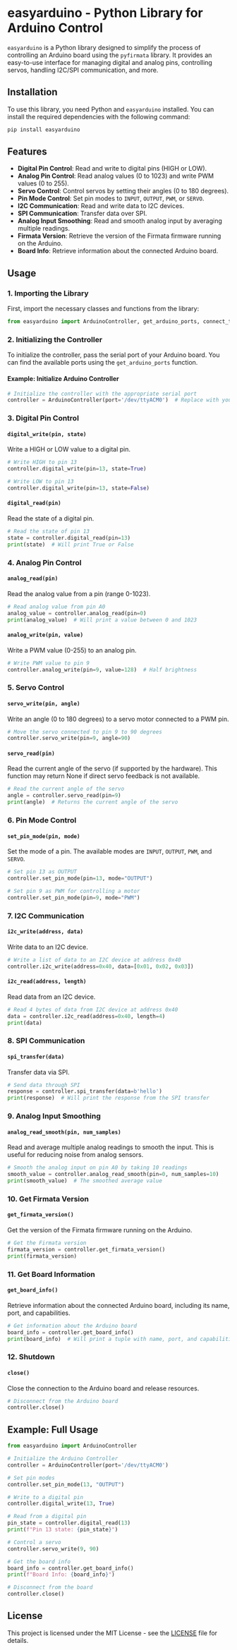 
# easyarduino - Python Library for Arduino Control

`easyarduino` is a Python library designed to simplify the process of controlling an Arduino board using the `pyfirmata` library. It provides an easy-to-use interface for managing digital and analog pins, controlling servos, handling I2C/SPI communication, and more.

## Installation

To use this library, you need Python and `easyarduino` installed. You can install the required dependencies with the following command:

```bash
pip install easyarduino
```

## Features

- **Digital Pin Control**: Read and write to digital pins (HIGH or LOW).
- **Analog Pin Control**: Read analog values (0 to 1023) and write PWM values (0 to 255).
- **Servo Control**: Control servos by setting their angles (0 to 180 degrees).
- **Pin Mode Control**: Set pin modes to `INPUT`, `OUTPUT`, `PWM`, or `SERVO`.
- **I2C Communication**: Read and write data to I2C devices.
- **SPI Communication**: Transfer data over SPI.
- **Analog Input Smoothing**: Read and smooth analog input by averaging multiple readings.
- **Firmata Version**: Retrieve the version of the Firmata firmware running on the Arduino.
- **Board Info**: Retrieve information about the connected Arduino board.

## Usage

### 1. Importing the Library

First, import the necessary classes and functions from the library:

```python
from easyarduino import ArduinoController, get_arduino_ports, connect_to_arduin
```

### 2. Initializing the Controller

To initialize the controller, pass the serial port of your Arduino board. You can find the available ports using the `get_arduino_ports` function.

#### Example: Initialize Arduino Controller

```python
# Initialize the controller with the appropriate serial port
controller = ArduinoController(port='/dev/ttyACM0')  # Replace with your board's port
```

### 3. Digital Pin Control

#### `digital_write(pin, state)`
Write a HIGH or LOW value to a digital pin.

```python
# Write HIGH to pin 13
controller.digital_write(pin=13, state=True)

# Write LOW to pin 13
controller.digital_write(pin=13, state=False)
```

#### `digital_read(pin)`
Read the state of a digital pin.

```python
# Read the state of pin 13
state = controller.digital_read(pin=13)
print(state)  # Will print True or False
```

### 4. Analog Pin Control

#### `analog_read(pin)`
Read the analog value from a pin (range 0-1023).

```python
# Read analog value from pin A0
analog_value = controller.analog_read(pin=0)
print(analog_value)  # Will print a value between 0 and 1023
```

#### `analog_write(pin, value)`
Write a PWM value (0-255) to an analog pin.

```python
# Write PWM value to pin 9
controller.analog_write(pin=9, value=128)  # Half brightness
```

### 5. Servo Control

#### `servo_write(pin, angle)`
Write an angle (0 to 180 degrees) to a servo motor connected to a PWM pin.

```python
# Move the servo connected to pin 9 to 90 degrees
controller.servo_write(pin=9, angle=90)
```

#### `servo_read(pin)`
Read the current angle of the servo (if supported by the hardware). This function may return None if direct servo feedback is not available.

```python
# Read the current angle of the servo
angle = controller.servo_read(pin=9)
print(angle)  # Returns the current angle of the servo
```

### 6. Pin Mode Control

#### `set_pin_mode(pin, mode)`
Set the mode of a pin. The available modes are `INPUT`, `OUTPUT`, `PWM`, and `SERVO`.

```python
# Set pin 13 as OUTPUT
controller.set_pin_mode(pin=13, mode="OUTPUT")

# Set pin 9 as PWM for controlling a motor
controller.set_pin_mode(pin=9, mode="PWM")
```

### 7. I2C Communication

#### `i2c_write(address, data)`
Write data to an I2C device.

```python
# Write a list of data to an I2C device at address 0x40
controller.i2c_write(address=0x40, data=[0x01, 0x02, 0x03])
```

#### `i2c_read(address, length)`
Read data from an I2C device.

```python
# Read 4 bytes of data from I2C device at address 0x40
data = controller.i2c_read(address=0x40, length=4)
print(data)
```

### 8. SPI Communication

#### `spi_transfer(data)`
Transfer data via SPI.

```python
# Send data through SPI
response = controller.spi_transfer(data=b'hello')
print(response)  # Will print the response from the SPI transfer
```

### 9. Analog Input Smoothing

#### `analog_read_smooth(pin, num_samples)`
Read and average multiple analog readings to smooth the input. This is useful for reducing noise from analog sensors.

```python
# Smooth the analog input on pin A0 by taking 10 readings
smooth_value = controller.analog_read_smooth(pin=0, num_samples=10)
print(smooth_value)  # The smoothed average value
```

### 10. Get Firmata Version

#### `get_firmata_version()`
Get the version of the Firmata firmware running on the Arduino.

```python
# Get the Firmata version
firmata_version = controller.get_firmata_version()
print(firmata_version)
```

### 11. Get Board Information

#### `get_board_info()`
Retrieve information about the connected Arduino board, including its name, port, and capabilities.

```python
# Get information about the Arduino board
board_info = controller.get_board_info()
print(board_info)  # Will print a tuple with name, port, and capabilities
```

### 12. Shutdown

#### `close()`
Close the connection to the Arduino board and release resources.

```python
# Disconnect from the Arduino board
controller.close()
```

## Example: Full Usage

```python
from easyarduino import ArduinoController

# Initialize the Arduino Controller
controller = ArduinoController(port='/dev/ttyACM0')

# Set pin modes
controller.set_pin_mode(13, "OUTPUT")

# Write to a digital pin
controller.digital_write(13, True)

# Read from a digital pin
pin_state = controller.digital_read(13)
print(f"Pin 13 state: {pin_state}")

# Control a servo
controller.servo_write(9, 90)

# Get the board info
board_info = controller.get_board_info()
print(f"Board Info: {board_info}")

# Disconnect from the board
controller.close()
```

## License

This project is licensed under the MIT License - see the [LICENSE](LICENSE) file for details.
```
